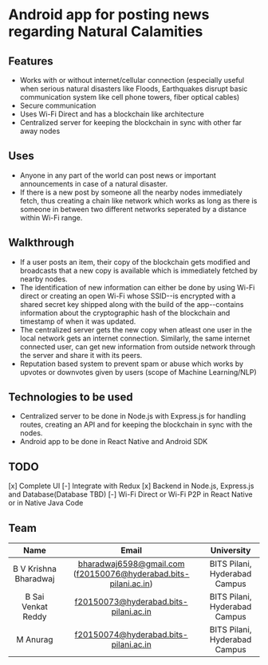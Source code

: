 # Android app for posting news regarding Natural Calamities

## Features
- Works with or without internet/cellular connection (especially useful when serious natural disasters like Floods, Earthquakes disrupt basic communication system like cell phone towers, fiber optical cables)
- Secure communication
- Uses Wi-Fi Direct and has a blockchain like architecture
- Centralized server for keeping the blockchain in sync with other far away nodes

## Uses
- Anyone in any part of the world can post news or important announcements in case of a natural disaster.
- If there is a new post by someone all the nearby nodes immediately fetch, thus creating a chain like network which works as long as there is someone in between two different networks seperated by a distance within Wi-Fi range.

## Walkthrough
- If a user posts an item, their copy of the blockchain gets modified and broadcasts that a new copy is available which is immediately fetched by nearby nodes.
- The identification of new information can either be done by using Wi-Fi direct or creating an open Wi-Fi whose SSID--is encrypted with a shared secret key shipped along with the build of the app--contains information about the cryptographic hash of the blockchain and timestamp of when it was updated.
- The centralized server gets the new copy when atleast one user in the local network gets an internet connection. Similarly, the same internet connected user, can get new information from outside network through the server and share it with its peers.
- Reputation based system to prevent spam or abuse which works by upvotes or downvotes given by users (scope of Machine Learning/NLP)

## Technologies to be used
- Centralized server to be done in Node.js with Express.js for handling routes, creating an API and for keeping the blockchain in sync with the nodes.
- Android app to be done in React Native and Android SDK

## TODO
[x] Complete UI
[-] Integrate with Redux
[x] Backend in Node.js, Express.js and Database(Database TBD)
[-] Wi-Fi Direct or Wi-Fi P2P in React Native or in Native Java Code

## Team
|          Name         |                              Email                              |           University          |
|:---------------------:|:---------------------------------------------------------------:|:-----------------------------:|
| B V Krishna Bharadwaj | bharadwaj6598@gmail.com (f20150076@hyderabad.bits-pilani.ac.in) | BITS Pilani, Hyderabad Campus |
|   B Sai Venkat Reddy  |              f20150073@hyderabad.bits-pilani.ac.in              | BITS Pilani, Hyderabad Campus |
|        M Anurag       |              f20150074@hyderabad.bits-pilani.ac.in              | BITS Pilani, Hyderabad Campus |
